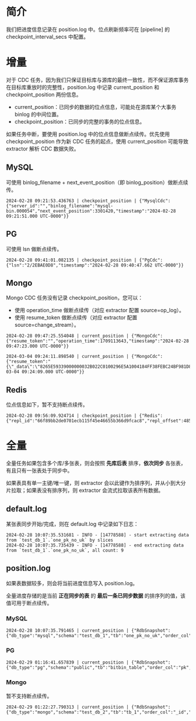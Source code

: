# 简介

我们把进度信息记录在 position.log 中。位点刷新频率可在 [pipeline] 的 checkpoint_interval_secs 中配置。

# 增量

对于 CDC 任务，因为我们只保证目标库与源库的最终一致性，而不保证源库事务在目标库重放时的完整性，position.log 中记录 current_position 和 checkpoint_position 两份信息。

- current_position：已同步的数据的位点信息，可能处在源库某个大事务 binlog 的中间位置。
- checkpoint_position：已同步的完整的事务的位点信息。

如果任务中断，要使用 position.log 中的位点信息做断点续传。优先使用 checkpoint_position 作为新 CDC 任务的起点，使用 current_position 可能导致 extractor 解析 CDC 数据失败。

## MySQL

可使用 binlog_filename + next_event_position（即 binlog_position）做断点续传。

```
2024-02-28 09:21:53.436763 | checkpoint_position | {"MysqlCdc":{"server_id":"","binlog_filename":"mysql-bin.000054","next_event_position":3301420,"timestamp":"2024-02-28 09:21:51.000 UTC-0000"}}
```

## PG

可使用 lsn 做断点续传。

```
2024-02-28 09:41:01.082135 | checkpoint_position | {"PgCdc":{"lsn":"2/2EBAE0D8","timestamp":"2024-02-28 09:40:47.662 UTC-0000"}}
```

## Mongo

Mongo CDC 任务没有记录 checkpoint_position，您可以：

- 使用 operation_time 做断点续传（对应 extractor 配置 source=op_log）。
- 使用 resume_token 做断点续传（对应 extractor 配置 source=change_stream）。

```
2024-02-28 09:47:25.554048 | current_position | {"MongoCdc":{"resume_token":"","operation_time":1709113643,"timestamp":"2024-02-28 09:47:23.000 UTC-0000"}}
```

```
2024-03-04 09:24:11.898540 | current_position | {"MongoCdc":{"resume_token":"{\"_data\":\"8265E59339000000032B022C0100296E5A1004184FF38FEBC24BF981D8CF6C7AC5D3FE46645F6964006465E593330723C12A0F3BBC2E0004\"}","operation_time":1709544249,"timestamp":"2024-03-04 09:24:09.000 UTC-0000"}}
```


## Redis

位点信息如下，暂不支持断点续传。

```
2024-02-28 09:56:09.924714 | checkpoint_position | {"Redis":{"repl_id":"66f89bb2de0701ecb115f45e46655b366d9fcac8","repl_offset":4850539,"now_db_id":0,"timestamp":""}}
```

# 全量

全量任务如果包含多个库/多张表，则会按照 **先库后表** 排序，**依次同步** 各张表，有且只有一张表处于同步中。

如果表具有单一主键/唯一键，则 extractor 会以此键作为排序列，并从小到大分片拉取；如果表没有排序列，则 extractor 会流式拉取该表所有数据。

## default.log

某张表同步开始/完成，则在 default.log 中记录如下日志：

```
2024-02-28 10:07:35.531681 - INFO - [14778588] - start extracting data from `test_db_1`.`one_pk_no_uk` by slices
2024-02-28 10:07:35.735439 - INFO - [14778588] - end extracting data from `test_db_1`.`one_pk_no_uk`, all count: 9
```

## position.log

如果表数据较多，则会将当前进度信息写入 position.log。

全量进度存储的是当前 **正在同步的表** 的 **最后一条已同步数据** 的排序列的值，该值可用于断点续传。

### MySQL

```
2024-02-28 10:07:35.791465 | current_position | {"RdbSnapshot":{"db_type":"mysql","schema":"test_db_1","tb":"one_pk_no_uk","order_col":"f_0","value":"9"}}
```

### PG

```
2024-02-29 01:16:41.657839 | current_position | {"RdbSnapshot":{"db_type":"pg","schema":"public","tb":"bitbin_table","order_col":"pk","value":"2"}}
```

### Mongo

暂不支持断点续传。

```
2024-02-29 01:22:27.790313 | current_position | {"RdbSnapshot":{"db_type":"mongo","schema":"test_db_2","tb":"tb_1","order_col":"_id","value":"65dfdc512e7b06b6e2b3a3a1"}}
```